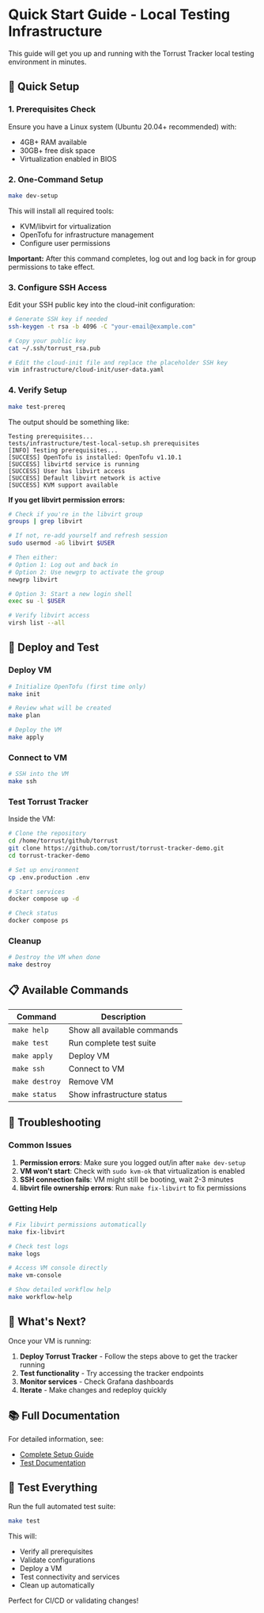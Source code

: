 # Quick Start Guide - Local Testing Infrastructure

This guide will get you up and running with the Torrust Tracker local testing
environment in minutes.

## 🚀 Quick Setup

### 1. Prerequisites Check

Ensure you have a Linux system (Ubuntu 20.04+ recommended) with:

- 4GB+ RAM available
- 30GB+ free disk space
- Virtualization enabled in BIOS

### 2. One-Command Setup

```bash
make dev-setup
```

This will install all required tools:

- KVM/libvirt for virtualization
- OpenTofu for infrastructure management
- Configure user permissions

**Important:** After this command completes, log out and log back in for
group permissions to take effect.

### 3. Configure SSH Access

Edit your SSH public key into the cloud-init configuration:

```bash
# Generate SSH key if needed
ssh-keygen -t rsa -b 4096 -C "your-email@example.com"

# Copy your public key
cat ~/.ssh/torrust_rsa.pub

# Edit the cloud-init file and replace the placeholder SSH key
vim infrastructure/cloud-init/user-data.yaml
```

### 4. Verify Setup

```bash
make test-prereq
```

The output should be something like:

```console
Testing prerequisites...
tests/infrastructure/test-local-setup.sh prerequisites
[INFO] Testing prerequisites...
[SUCCESS] OpenTofu is installed: OpenTofu v1.10.1
[SUCCESS] libvirtd service is running
[SUCCESS] User has libvirt access
[SUCCESS] Default libvirt network is active
[SUCCESS] KVM support available
```

**If you get libvirt permission errors:**

```bash
# Check if you're in the libvirt group
groups | grep libvirt

# If not, re-add yourself and refresh session
sudo usermod -aG libvirt $USER

# Then either:
# Option 1: Log out and back in
# Option 2: Use newgrp to activate the group
newgrp libvirt

# Option 3: Start a new login shell
exec su -l $USER

# Verify libvirt access
virsh list --all
```

## 🏃 Deploy and Test

### Deploy VM

```bash
# Initialize OpenTofu (first time only)
make init

# Review what will be created
make plan

# Deploy the VM
make apply
```

### Connect to VM

```bash
# SSH into the VM
make ssh
```

### Test Torrust Tracker

Inside the VM:

```bash
# Clone the repository
cd /home/torrust/github/torrust
git clone https://github.com/torrust/torrust-tracker-demo.git
cd torrust-tracker-demo

# Set up environment
cp .env.production .env

# Start services
docker compose up -d

# Check status
docker compose ps
```

### Cleanup

```bash
# Destroy the VM when done
make destroy
```

## 📋 Available Commands

| Command        | Description                 |
| -------------- | --------------------------- |
| `make help`    | Show all available commands |
| `make test`    | Run complete test suite     |
| `make apply`   | Deploy VM                   |
| `make ssh`     | Connect to VM               |
| `make destroy` | Remove VM                   |
| `make status`  | Show infrastructure status  |

## 🔧 Troubleshooting

### Common Issues

1. **Permission errors**: Make sure you logged out/in after `make dev-setup`
2. **VM won't start**: Check with `sudo kvm-ok` that virtualization is enabled
3. **SSH connection fails**: VM might still be booting, wait 2-3 minutes
4. **libvirt file ownership errors**: Run `make fix-libvirt` to fix permissions

### Getting Help

```bash
# Fix libvirt permissions automatically
make fix-libvirt

# Check test logs
make logs

# Access VM console directly
make vm-console

# Show detailed workflow help
make workflow-help
```

## 🎯 What's Next?

Once your VM is running:

1. **Deploy Torrust Tracker** - Follow the steps above to get the tracker running
2. **Test functionality** - Try accessing the tracker endpoints
3. **Monitor services** - Check Grafana dashboards
4. **Iterate** - Make changes and redeploy quickly

## 📚 Full Documentation

For detailed information, see:

- [Complete Setup Guide](docs/infrastructure/local-testing-setup.md)
- [Test Documentation](tests/infrastructure/test-local-setup.sh)

## 🧪 Test Everything

Run the full automated test suite:

```bash
make test
```

This will:

- Verify all prerequisites
- Validate configurations
- Deploy a VM
- Test connectivity and services
- Clean up automatically

Perfect for CI/CD or validating changes!
